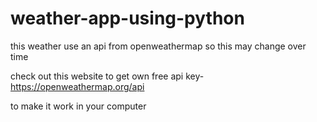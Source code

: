 # weather-app-using-python
this weather use an api from openweathermap so this may change over time

check out this website to get own free api key-https://openweathermap.org/api

to make it work in your computer

